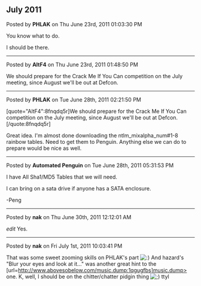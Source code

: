 ## July 2011
Posted by **PHLAK** on Thu June 23rd, 2011 01:03:30 PM

You know what to do.

I should be there.

--------------------------------------------------------------------------------

Posted by **AltF4** on Thu June 23rd, 2011 01:48:50 PM

We should prepare for the Crack Me If You Can competition on the July meeting, since August we'll be out at Defcon.

--------------------------------------------------------------------------------

Posted by **PHLAK** on Tue June 28th, 2011 02:21:50 PM

[quote="AltF4":8fnqdq5r]We should prepare for the Crack Me If You Can competition on the July meeting, since August we'll be out at Defcon.[/quote:8fnqdq5r]

Great idea.  I'm almost done downloading the ntlm_mixalpha_num#1-8 rainbow tables.  Need to get them to Penguin.  Anything else we can do to prepare would be nice as well.

--------------------------------------------------------------------------------

Posted by **Automated Penguin** on Tue June 28th, 2011 05:31:53 PM

I have All Sha1/MD5 Tables that we will need.

I can bring on a sata drive if anyone has a SATA enclosure.

-Peng

--------------------------------------------------------------------------------

Posted by **nak** on Thu June 30th, 2011 12:12:01 AM

*edit*
Yes.

--------------------------------------------------------------------------------

Posted by **nak** on Fri July 1st, 2011 10:03:41 PM

That was some sweet zooming skills on PHLAK's part <!-- s:) --><img src="{SMILIES_PATH}/icon_e_smile.gif" alt=":)" title="Smile" /><!-- s:) -->
And hazard's "Blur your eyes and look at it..." was another great hint to the [url=http://www.abovesobelow.com/music.dump:1qgugfbs]music.dump> one.
K, well, I should be on the chitter/chatter pidgin thing <!-- s;) --><img src="{SMILIES_PATH}/icon_e_wink.gif" alt=";)" title="Wink" /><!-- s;) --> ttyl
